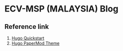 # ECV-MSP (MALAYSIA) Blog

## Reference link

1. [Hugo Quickstart](https://gohugo.io/getting-started/quick-start/)
2. [Hugo PaperMod Theme](https://github.com/adityatelange/hugo-PaperMod/wiki/Installation)
